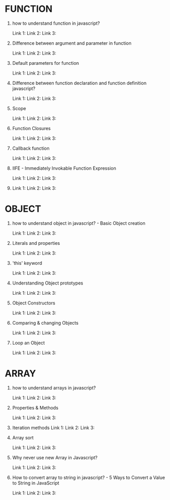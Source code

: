 # FUNCTION 

1. how to understand function in javascript?

    Link 1:
    Link 2:
    Link 3:

1. Difference between argument and parameter in function

    Link 1:
    Link 2:
    Link 3:
1. Default parameters for function

    Link 1:
    Link 2:
    Link 3:
1. Difference between function declaration and function definition javascript? 

    Link 1:
    Link 2:
    Link 3:

1. Scope 

    Link 1:
    Link 2:
    Link 3:
1. Function Closures

    Link 1:
    Link 2:
    Link 3:
1. Callback function

    Link 1:
    Link 2:
    Link 3:


1. IIFE - Immediately Invokable Function Expression

    Link 1:
    Link 2:
    Link 3:
1. 
    Link 1:
    Link 2:
    Link 3:


# OBJECT
1. how to understand object in javascript? - Basic Object creation 

    Link 1:
    Link 2:
    Link 3:
1. Literals and properties

    Link 1:
    Link 2:
    Link 3:
1. 'this' keyword

    Link 1:
    Link 2:
    Link 3:

1. Understanding Object prototypes

    Link 1:
    Link 2:
    Link 3:
1. Object Constructors

    Link 1:
    Link 2:
    Link 3:

1. Comparing & changing Objects

    Link 1:
    Link 2:
    Link 3:
1. Loop an Object

    Link 1:
    Link 2:
    Link 3:


# ARRAY
1. how to understand arrays in javascript?

    Link 1:
    Link 2:
    Link 3:

2. Properties & Methods

    Link 1:
    Link 2:
    Link 3:

1. Iteration methods
    Link 1:
    Link 2:
    Link 3:

1. Array sort

    Link 1:
    Link 2:
    Link 3:

1. Why never use new Array in Javascript?

    Link 1:
    Link 2:
    Link 3:
1. How to convert array to string in javascript? - 
    5 Ways to Convert a Value to String in JavaScript

    Link 1:
    Link 2:
    Link 3:
